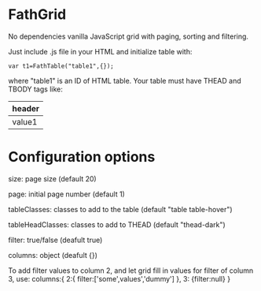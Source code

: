 # FathGrid
No dependencies vanilla JavaScript grid with paging, sorting and filtering.

Just include .js file in your HTML and initialize table with:

    var t1=FathTable("table1",{});

where "table1" is an ID of HTML table. Your table must have THEAD and TBODY tags like:

<table id="table1">
  <thead>
    <tr><th>header</th></tr>
  </thead>
  <tbody>
    <tr><td>value1</td></tr>
  </tbody>
</table>

# Configuration options

size: page size (default 20)

page: initial page number (default 1)

tableClasses: classes to add to the table (default "table table-hover")

tableHeadClasses: classes to add to THEAD (default "thead-dark")

filter: true/false (deafult true)

columns: object (deafult {})

To add filter values to column 2, and let grid fill in values for filter of column 3, use:
columns:{
  2:{
    filter:['some',values','dummy']
  },
  3: {filter:null}
}
